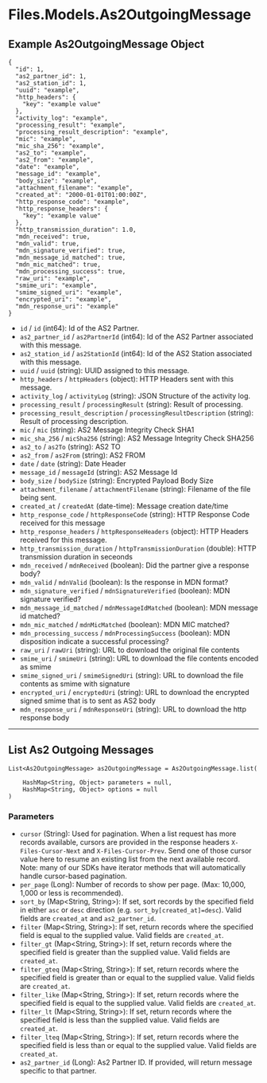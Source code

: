 # Files.Models.As2OutgoingMessage

## Example As2OutgoingMessage Object

```
{
  "id": 1,
  "as2_partner_id": 1,
  "as2_station_id": 1,
  "uuid": "example",
  "http_headers": {
    "key": "example value"
  },
  "activity_log": "example",
  "processing_result": "example",
  "processing_result_description": "example",
  "mic": "example",
  "mic_sha_256": "example",
  "as2_to": "example",
  "as2_from": "example",
  "date": "example",
  "message_id": "example",
  "body_size": "example",
  "attachment_filename": "example",
  "created_at": "2000-01-01T01:00:00Z",
  "http_response_code": "example",
  "http_response_headers": {
    "key": "example value"
  },
  "http_transmission_duration": 1.0,
  "mdn_received": true,
  "mdn_valid": true,
  "mdn_signature_verified": true,
  "mdn_message_id_matched": true,
  "mdn_mic_matched": true,
  "mdn_processing_success": true,
  "raw_uri": "example",
  "smime_uri": "example",
  "smime_signed_uri": "example",
  "encrypted_uri": "example",
  "mdn_response_uri": "example"
}
```

* `id` / `id`  (int64): Id of the AS2 Partner.
* `as2_partner_id` / `as2PartnerId`  (int64): Id of the AS2 Partner associated with this message.
* `as2_station_id` / `as2StationId`  (int64): Id of the AS2 Station associated with this message.
* `uuid` / `uuid`  (string): UUID assigned to this message.
* `http_headers` / `httpHeaders`  (object): HTTP Headers sent with this message.
* `activity_log` / `activityLog`  (string): JSON Structure of the activity log.
* `processing_result` / `processingResult`  (string): Result of processing.
* `processing_result_description` / `processingResultDescription`  (string): Result of processing description.
* `mic` / `mic`  (string): AS2 Message Integrity Check SHA1
* `mic_sha_256` / `micSha256`  (string): AS2 Message Integrity Check SHA256
* `as2_to` / `as2To`  (string): AS2 TO
* `as2_from` / `as2From`  (string): AS2 FROM
* `date` / `date`  (string): Date Header
* `message_id` / `messageId`  (string): AS2 Message Id
* `body_size` / `bodySize`  (string): Encrypted Payload Body Size
* `attachment_filename` / `attachmentFilename`  (string): Filename of the file being sent.
* `created_at` / `createdAt`  (date-time): Message creation date/time
* `http_response_code` / `httpResponseCode`  (string): HTTP Response Code received for this message
* `http_response_headers` / `httpResponseHeaders`  (object): HTTP Headers received for this message.
* `http_transmission_duration` / `httpTransmissionDuration`  (double): HTTP transmission duration in seceonds
* `mdn_received` / `mdnReceived`  (boolean): Did the partner give a response body?
* `mdn_valid` / `mdnValid`  (boolean): Is the response in MDN format?
* `mdn_signature_verified` / `mdnSignatureVerified`  (boolean): MDN signature verified?
* `mdn_message_id_matched` / `mdnMessageIdMatched`  (boolean): MDN message id matched?
* `mdn_mic_matched` / `mdnMicMatched`  (boolean): MDN MIC matched?
* `mdn_processing_success` / `mdnProcessingSuccess`  (boolean): MDN disposition indicate a successful processing?
* `raw_uri` / `rawUri`  (string): URL to download the original file contents
* `smime_uri` / `smimeUri`  (string): URL to download the file contents encoded as smime
* `smime_signed_uri` / `smimeSignedUri`  (string): URL to download the file contents as smime with signature
* `encrypted_uri` / `encryptedUri`  (string): URL to download the encrypted signed smime that is to sent as AS2 body
* `mdn_response_uri` / `mdnResponseUri`  (string): URL to download the http response body


---

## List As2 Outgoing Messages

```
List<As2OutgoingMessage> as2OutgoingMessage = As2OutgoingMessage.list(
    
    HashMap<String, Object> parameters = null,
    HashMap<String, Object> options = null
)
```

### Parameters

* `cursor` (String): Used for pagination.  When a list request has more records available, cursors are provided in the response headers `X-Files-Cursor-Next` and `X-Files-Cursor-Prev`.  Send one of those cursor value here to resume an existing list from the next available record.  Note: many of our SDKs have iterator methods that will automatically handle cursor-based pagination.
* `per_page` (Long): Number of records to show per page.  (Max: 10,000, 1,000 or less is recommended).
* `sort_by` (Map<String, String>): If set, sort records by the specified field in either `asc` or `desc` direction (e.g. `sort_by[created_at]=desc`). Valid fields are `created_at` and `as2_partner_id`.
* `filter` (Map<String, String>): If set, return records where the specified field is equal to the supplied value. Valid fields are `created_at`.
* `filter_gt` (Map<String, String>): If set, return records where the specified field is greater than the supplied value. Valid fields are `created_at`.
* `filter_gteq` (Map<String, String>): If set, return records where the specified field is greater than or equal to the supplied value. Valid fields are `created_at`.
* `filter_like` (Map<String, String>): If set, return records where the specified field is equal to the supplied value. Valid fields are `created_at`.
* `filter_lt` (Map<String, String>): If set, return records where the specified field is less than the supplied value. Valid fields are `created_at`.
* `filter_lteq` (Map<String, String>): If set, return records where the specified field is less than or equal to the supplied value. Valid fields are `created_at`.
* `as2_partner_id` (Long): As2 Partner ID.  If provided, will return message specific to that partner.
